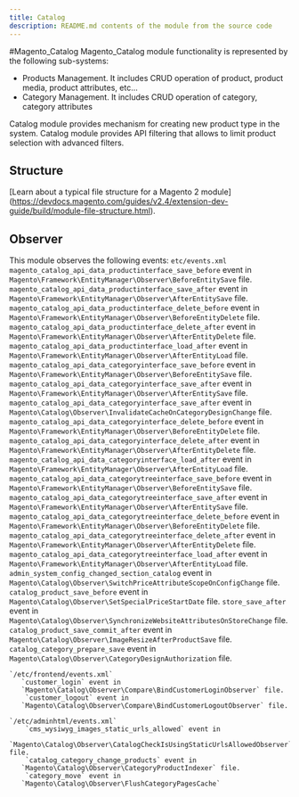 ```yaml
---
title: Catalog
description: README.md contents of the module from the source code
---
```


#Magento_Catalog
Magento_Catalog module functionality is represented by the following sub-systems:
 - Products Management. It includes CRUD operation of product, product media, product attributes, etc...
 - Category Management. It includes CRUD operation of category, category attributes

Catalog module provides mechanism for creating new product type in the system.
Catalog module provides API filtering that allows to limit product selection with advanced filters.

## Structure

  [Learn about a typical file structure for a Magento 2 module]
  (https://devdocs.magento.com/guides/v2.4/extension-dev-guide/build/module-file-structure.html).

## Observer
This module observes the following events:
   `etc/events.xml`
	   `magento_catalog_api_data_productinterface_save_before` event in
	   `Magento\Framework\EntityManager\Observer\BeforeEntitySave` file.
	   `magento_catalog_api_data_productinterface_save_after` event in
	   `Magento\Framework\EntityManager\Observer\AfterEntitySave` file.
	   `magento_catalog_api_data_productinterface_delete_before` event in
	   `Magento\Framework\EntityManager\Observer\BeforeEntityDelete` file.
	   `magento_catalog_api_data_productinterface_delete_after` event in
	   `Magento\Framework\EntityManager\Observer\AfterEntityDelete` file.
	   `magento_catalog_api_data_productinterface_load_after` event in
	   `Magento\Framework\EntityManager\Observer\AfterEntityLoad` file.
	   `magento_catalog_api_data_categoryinterface_save_before` event in
	   `Magento\Framework\EntityManager\Observer\BeforeEntitySave` file.
	   `magento_catalog_api_data_categoryinterface_save_after` event in
	   `Magento\Framework\EntityManager\Observer\AfterEntitySave` file.
	   `magento_catalog_api_data_categoryinterface_save_after` event in
	   `Magento\Catalog\Observer\InvalidateCacheOnCategoryDesignChange` file.
	   `magento_catalog_api_data_categoryinterface_delete_before` event in
	   `Magento\Framework\EntityManager\Observer\BeforeEntityDelete` file.
	   `magento_catalog_api_data_categoryinterface_delete_after` event in
	   `Magento\Framework\EntityManager\Observer\AfterEntityDelete` file.
	   `magento_catalog_api_data_categoryinterface_load_after` event in
	   `Magento\Framework\EntityManager\Observer\AfterEntityLoad` file.
	   `magento_catalog_api_data_categorytreeinterface_save_before` event in
	   `Magento\Framework\EntityManager\Observer\BeforeEntitySave` file.
	   `magento_catalog_api_data_categorytreeinterface_save_after` event in
	   `Magento\Framework\EntityManager\Observer\AfterEntitySave` file.
	   `magento_catalog_api_data_categorytreeinterface_delete_before` event in
	   `Magento\Framework\EntityManager\Observer\BeforeEntityDelete` file.
	   `magento_catalog_api_data_categorytreeinterface_delete_after` event in
	   `Magento\Framework\EntityManager\Observer\AfterEntityDelete` file.
	   `magento_catalog_api_data_categorytreeinterface_load_after` event in
	   `Magento\Framework\EntityManager\Observer\AfterEntityLoad` file.
	   `admin_system_config_changed_section_catalog` event in
	   `Magento\Catalog\Observer\SwitchPriceAttributeScopeOnConfigChange` file.
	   `catalog_product_save_before` event in
	   `Magento\Catalog\Observer\SetSpecialPriceStartDate` file.
	   `store_save_after` event in
	   `Magento\Catalog\Observer\SynchronizeWebsiteAttributesOnStoreChange` file.
	   `catalog_product_save_commit_after` event in
	   `Magento\Catalog\Observer\ImageResizeAfterProductSave` file.
	   `catalog_category_prepare_save` event in
	   `Magento\Catalog\Observer\CategoryDesignAuthorization` file.
   
    `/etc/frontend/events.xml`
	   `customer_login` event in
	   `Magento\Catalog\Observer\Compare\BindCustomerLoginObserver` file.
		`customer_logout` event in
	   `Magento\Catalog\Observer\Compare\BindCustomerLogoutObserver` file.
   
    `/etc/adminhtml/events.xml`
		`cms_wysiwyg_images_static_urls_allowed` event in
	   `Magento\Catalog\Observer\CatalogCheckIsUsingStaticUrlsAllowedObserver` file.
		`catalog_category_change_products` event in
	   `Magento\Catalog\Observer\CategoryProductIndexer` file.
		`category_move` event in
	   `Magento\Catalog\Observer\FlushCategoryPagesCache` 
